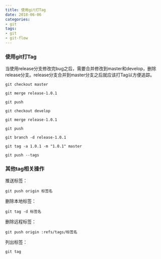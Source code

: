 ```yaml
---
title: 使用git打Tag
date: 2018-06-06
categories:
- git 
tags:
- git
- git-flow
---
```


### 使用git打Tag

当使用release分支修改完bug之后，需要合并修改到master和develop，删除release分支。release分支合并到master分支之后就应该打Tag以方便追踪。



```
git checkout master

git merge release-1.0.1

git push 

git checkout develop

git merge release-1.0.1

git push 

git branch -d release-1.0.1

git tag -a 1.0.1 -m "1.0.1" master

git push --tags
```

### 其他tag相关操作

推送标签：

```
git push origin 标签名
```

删除本地标签：

```
git tag -d 标签名
```

删除远程标签：

```
git push origin :refs/tags/标签名
```

列出标签：

```
git tag
```
